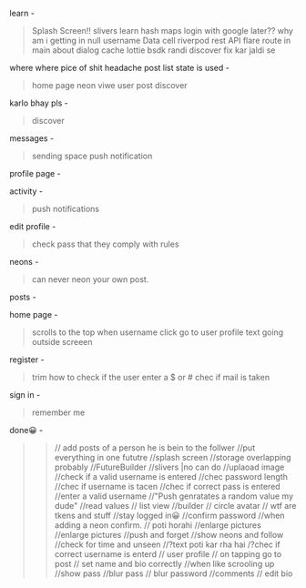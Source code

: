 learn -

> Splash Screen!!
> slivers
> learn hash maps
> login with google later??
> why am i getting in null username
> Data cell
> riverpod
> rest API
> flare
> route in main
> about dialog
> cache
> lottie
> bsdk randi discover fix kar jaldi se

where where pice of shit headache post list state is used -

> home page
> neon
> viwe user post
> discover

karlo bhay pls -

> discover

messages -

> sending space
> push notification

profile page -

activity -

> push notifications

edit profile -

> check pass that they comply with rules

neons -

> can never neon your own post.

posts -

home page -

> scrolls to the top
> when username click go to user profile
> text going outside screeen

register -

> trim
> how to check if the user enter a $ or #
> chec if mail is taken

sign in -

> remember me

done😀 -

> > // add posts of a person he is bein to the follwer
> > //put everything in one fututre
> > //splash screen
> > //storage overlapping probably
> > //FutureBuilder
> > //slivers |no can do
> > //uplaoad image
> > //check if a valid username is entered
> > //chec password length
> > //chec if username is tacen
> > //chec if correct pass is entered
> > //enter a valid username
> > //"Push genratates a random value my dude"
> > //read values
> > // list view
> > //builder
> > // circle avatar
> > // wtf are tkens and stuff
> > //stay logged in😀
> > //confirm password
> > //when adding a neon confirm.
> > // poti horahi
> > //enlarge pictures
> > //enlarge pictures
> > //push and forget
> > //show neons and follow
> > //check for time and unseen
> > //?text poti kar rha hai
> > /?chec if correct username is enterd
> > // user profile
> > // on tapping go to post
> > // set name and bio correctly
> > //when like scrooling up
> > //show pass
> > //blur pass
> > // blur password
> > //comments
> > // edit bio
